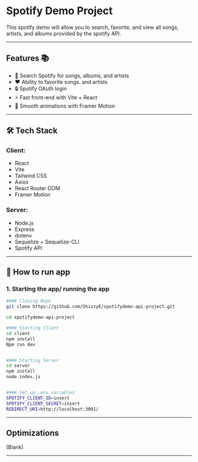 # Spotify Demo Project

This spotify demo will allow you to search, favorite, and view all songs, artists, and albums provided by the spotify API. 

---

## Features 📚

- 🎵 Search Spotify for songs, albums, and artists
- ❤️ Ability to favorite songs. and artists
- 🔒 Spotify OAuth login
- ⚡️ Fast front-end with Vite + React
- 📸 Smooth animations with Framer Motion

---

## 🛠️ Tech Stack

### Client: 
 - React
 - Vite
 - Tailwind CSS
 - Axios
 - React Router DOM
 - Framer Motion

### Server:
 - Node.js
 - Express
 - dotenv
 - Sequelize + Sequelize-CLI
 - Spotify API

---

## 🚊 How to run app 

### 1. Starting the app/ running the app 

```bash
#### Cloning Repo
git clone https://github.com/ShizzyE/spotifydemo-api-project.git

cd spotifydemo-api-project

#### Starting Client
cd client
npm install
Npm run dev


#### Starting Server
cd server
npm install
node index.js


#### Set up .env variables 
SPOTIFY_CLIENT_ID=insert
SPOTIFY_CLIENT_SECRET=insert
REDIRECT_URI=http://localhost:3001/
```

---

## Optimizations 

(Blank)

--- 

